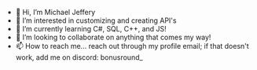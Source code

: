 - 👋 Hi, I’m Michael Jeffery
- 👀 I’m interested in customizing and creating API's
- 🌱 I’m currently learning C#, SQL, C++, and JS!
- 💞️ I’m looking to collaborate on anything that comes my way!
- 📫 How to reach me... reach out through my profile email; if that doesn't work, add me on discord: bonusround_

<!---
MJRJ14/MJRJ14 is a ✨ special ✨ repository because its `README.md` (this file) appears on your GitHub profile.
You can click the Preview link to take a look at your changes.
--->
